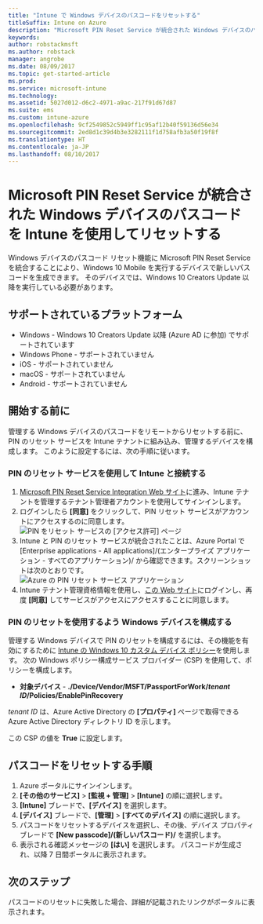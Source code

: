 ```yaml
---
title: "Intune で Windows デバイスのパスコードをリセットする"
titleSuffix: Intune on Azure
description: "Microsoft PIN Reset Service が統合された Windows デバイスのパスコードを Intune を使用してリセットする方法を説明します。"
keywords: 
author: robstackmsft
ms.author: robstack
manager: angrobe
ms.date: 08/09/2017
ms.topic: get-started-article
ms.prod: 
ms.service: microsoft-intune
ms.technology: 
ms.assetid: 5027d012-d6c2-4971-a9ac-217f91d67d87
ms.suite: ems
ms.custom: intune-azure
ms.openlocfilehash: 9cf2549852c5949ff1c95af12b40f59136d56e34
ms.sourcegitcommit: 2ed8d1c39d4b3e3282111f1d758afb3a50f19f8f
ms.translationtype: HT
ms.contentlocale: ja-JP
ms.lasthandoff: 08/10/2017
---
```

# <a name="reset-the-passcode-on-windows-devices-integrated-with-the-microsoft-pin-reset-service-using-intune"></a>Microsoft PIN Reset Service が統合された Windows デバイスのパスコードを Intune を使用してリセットする

Windows デバイスのパスコード リセット機能に Microsoft PIN Reset Service を統合することにより、Windows 10 Mobile を実行するデバイスで新しいパスコードを生成できます。 そのデバイスでは、Windows 10 Creators Update 以降を実行している必要があります。

## <a name="supported-platforms"></a>サポートされているプラットフォーム

- Windows - Windows 10 Creators Update 以降 (Azure AD に参加) でサポートされています
- Windows Phone - サポートされていません
- iOS - サポートされていません
- macOS - サポートされていません
- Android - サポートされていません


## <a name="before-you-start"></a>開始する前に

管理する Windows デバイスのパスコードをリモートからリセットする前に、PIN のリセット サービスを Intune テナントに組み込み、管理するデバイスを構成します。 このように設定するには、次の手順に従います。

### <a name="connect-intune-with-the-pin-reset-service"></a>PIN のリセット サービスを使用して Intune と接続する

1. [Microsoft PIN Reset Service Integration Web サイト](https://login.windows.net/common/oauth2/authorize?response_type=code&client_id=b8456c59-1230-44c7-a4a2-99b085333e84&resource=https%3A%2F%2Fgraph.windows.net&redirect_uri=https%3A%2F%2Fcred.microsoft.com&state=e9191523-6c2f-4f1d-a4f9-c36f26f89df0&prompt=admin_consent)に進み、Intune テナントを管理するテナント管理者アカウントを使用してサインインします。
2. ログインしたら **[同意]** をクリックして、PIN リセット サービスがアカウントにアクセスするのに同意します。<br>
![PIN をリセット サービスの [アクセス許可] ページ](./media/pin-reset-service-application.png)
3. Intune と PIN のリセット サービスが統合されたことは、Azure Portal で [Enterprise applications - All applications]/(エンタープライズ アプリケーション - すべてのアプリケーション)/ から確認できます。スクリーンショットは次のとおりです。<br>
![Azure の PIN リセット サービス アプリケーション](./media/pin-reset-service-home-screen.png)
4. Intune テナント管理資格情報を使用し、[この Web サイト](https://login.windows.net/common/oauth2/authorize?response_type=code&client_id=9115dd05-fad5-4f9c-acc7-305d08b1b04e&resource=https%3A%2F%2Fcred.microsoft.com%2F&redirect_uri=ms-appx-web%3A%2F%2FMicrosoft.AAD.BrokerPlugin%2F9115dd05-fad5-4f9c-acc7-305d08b1b04e&state=6765f8c5-f4a7-4029-b667-46a6776ad611&prompt=admin_consent)にログインし、再度 **[同意]** してサービスがアクセスにアクセスすることに同意します。

### <a name="configure-windows-devices-to-use-pin-reset"></a>PIN のリセットを使用するよう Windows デバイスを構成する

管理する Windows デバイスで PIN のリセットを構成するには、その機能を有効にするために [Intune の Windows 10 カスタム デバイス ポリシー](custom-settings-windows-10.md)を使用します。 次の Windows ポリシー構成サービス プロバイダー (CSP) を使用して、ポリシーを構成します。


- **対象デバイス** - **./Device/Vendor/MSFT/PassportForWork/*tenant ID*/Policies/EnablePinRecovery**

*tenant ID* は、Azure Active Directory の **[プロパティ]** ページで取得できる Azure Active Directory ディレクトリ ID を示します。

この CSP の値を **True** に設定します。

## <a name="steps-to-reset-the-passcode"></a>パスコードをリセットする手順

1. Azure ポータルにサインインします。
2. **[その他のサービス]** > **[監視 + 管理]** > **[Intune]** の順に選択します。
3. **[Intune]** ブレードで、**[デバイス]** を選択します。
4. **[デバイス]** ブレードで、**[管理]** > **[すべてのデバイス]** の順に選択します。
5. パスコードをリセットするデバイスを選択し、その後、デバイス プロパティ ブレードで **[New passcode]/(新しいパスコード)/** を選択します。
6. 表示される確認メッセージの **[はい]** を選択します。 パスコードが生成され、以降 7 日間ポータルに表示されます。

## <a name="next-steps"></a>次のステップ

パスコードのリセットに失敗した場合、詳細が記載されたリンクがポータルに表示されます。


